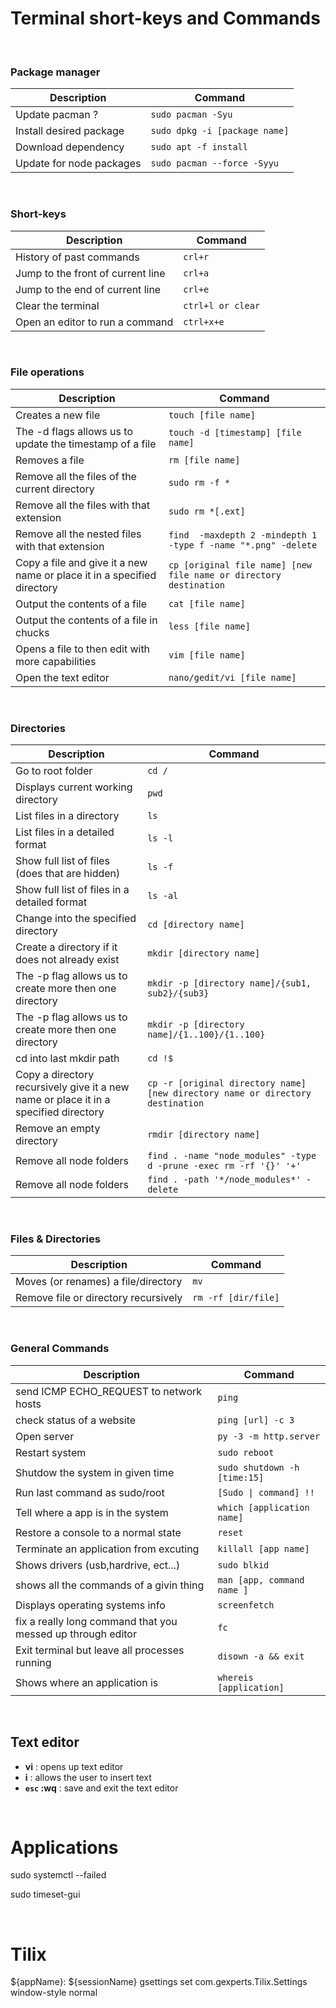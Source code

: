 # Terminal short-keys and Commands


&nbsp; 


### Package manager

| Description                | Command                             |
| -------------------------- | ----------------------------------- |
| Update pacman ?            | `sudo pacman -Syu`                  | 
| Install desired package    | `sudo dpkg -i [package name]`       | 
| Download dependency        | `sudo apt -f install`               | 
| Update for node packages   | `sudo pacman --force -Syyu`         | 


&nbsp; 


### Short-keys

| Description       | Command                           |
| ----------------- | --------------------------------- |
| History of past commands          | `crl+r`           | 
| Jump to the front of current line | `crl+a`           | 
| Jump to the end of current line   | `crl+e`           | 
| Clear the terminal                | `ctrl+l or clear` | 
| Open an editor to run a command   | `ctrl+x+e`        | 
 

&nbsp; 


### File operations

| Description                                                        | Command                                                                 |
| ------------------------------------------------------------------ | ----------------------------------------------------------------------- |
| Creates a new file                                                 | `touch [file name]`                                                     | 
| The -d flags allows us to update the timestamp of a file           | `touch -d [timestamp] [file name]`                                      | 
| Removes a file                                                     | `rm [file name]`                                                        | 
| Remove all the files of the current directory                      | `sudo rm -f *`                                                          | 
| Remove all the files with that extension                           | `sudo rm *[.ext]`                                                       | 
| Remove all the nested files with that extension                    | `find  -maxdepth 2 -mindepth 1 -type f -name "*.png" -delete`           | 
| Copy a file and give it a new name or place it in a specified directory | `cp [original file name] [new file name or directory destination ` | 
| Output the contents of a file                                      | `cat [file name]`                                                       | 
| Output the contents of a file in chucks                            | `less [file name]`                                                      | 
| Opens a file to then edit with more capabilities                   | `vim [file name]`                                                       | 
| Open the text editor                                               | `nano/gedit/vi [file name]`                                             | 
    

&nbsp;


### Directories


| Description                                                                     | Command                                                                              |
| ------------------------------------------------------------------------------- | ------------------------------------------------------------------------------------ |
| Go to root folder                                                               | `cd /`                                                                               | 
| Displays  current working directory                                             | `pwd`                                                                                | 
| List files in a directory                                                       | `ls`                                                                                 | 
| List files in a detailed format                                                 | `ls -l`                                                                              | 
| Show full list of files (does that are hidden)                                  | `ls -f`                                                                              | 
| Show full list of files in a detailed format                                    | `ls -al`                                                                             | 
| Change into the specified directory                                             | `cd [directory name]`                                                                | 
| Create a directory if it does not already exist                                 | `mkdir [directory name]`                                                             | 
| The -p flag allows us to create more then one directory                         | `mkdir -p [directory name]/{sub1, sub2}/{sub3}`                                      | 
| The -p flag allows us to create more then one directory                         | `mkdir -p [directory name]/{1..100}/{1..100}`                                        | 
| cd into last mkdir path                                                         | `cd !$`                                                                              | 
| Copy a directory recursively give it a new name or place it in a specified directory | `cp -r [original directory name] [new directory name or directory destination ` | 
| Remove an empty directory                                                       | `rmdir [directory name]`                                                             | 
| Remove all node folders                                                         | `find . -name "node_modules" -type d -prune -exec rm -rf '{}' '+'`                   | 
| Remove all node folders                                                         | `find . -path '*/node_modules*' -delete`                                             | 


&nbsp;


### Files & Directories

| Description                | Command                             |
| -------------------------- | ----------------------------------- |
| Moves (or renames) a file/directory  | `mv`                      | 
| Remove file or directory recursively | `rm -rf [dir/file]`       |


&nbsp;


### General Commands

| Description                        | Command                                     |
| ---------------------------------- | ------------------------------------------- |
| send ICMP ECHO_REQUEST to network hosts       | `ping`                           |
| check status of a website                     | `ping [url] -c 3`                |
| Open server                                   | `py -3 -m http.server`           |
| Restart system                                | `sudo reboot`                    | 
| Shutdow the system in given time              | `sudo shutdown -h [time:15]`     | 
| Run last command as sudo/root                 | `[Sudo \| command] !!`           | 
| Tell where a app is in the system             | `which [application name]`       | 
| Restore a console to a normal state           | `reset`                          | 
| Terminate an application from excuting        | `killall [app name]`             |
| Shows drivers (usb,hardrive, ect...)          | `sudo blkid`                     |
| shows all the commands of a givin thing       | `man [app, command name ]`       | 
| Displays operating systems info               | `screenfetch`                    |
| fix a really long command that you messed up through editor | `fc`               |
| Exit terminal but leave all processes running | `disown -a && exit`              |
| Shows where an application is                 | `whereis [application]`          |


&nbsp; 


## Text editor

- **vi** : opens up text editor
- **i** : allows the user to insert text
- **`esc` :wq** : save and exit the text editor


&nbsp;


# Applications 


sudo systemctl --failed

sudo timeset-gui


&nbsp;


# Tilix

${appName}: ${sessionName}
gsettings set com.gexperts.Tilix.Settings window-style normal
